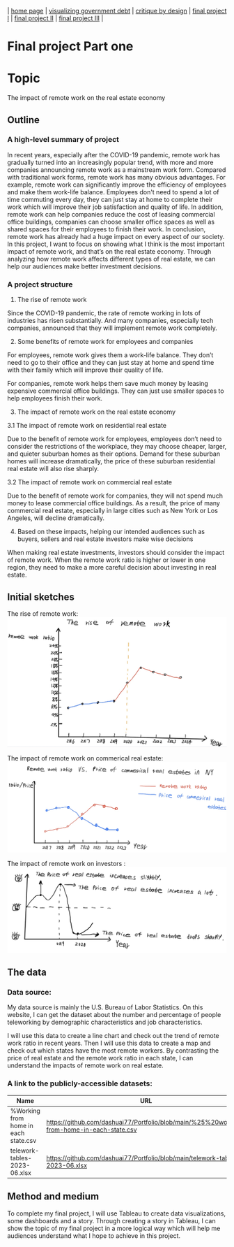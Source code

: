 | [home page](https://dashuai77.github.io/Portfolio/) | [visualizing government debt](visualizing-government-debt.md) | [critique by design](Critique-by-Design-with-Tableau.md) | [final project I](final-project-part-one-Ziyi.md) | [final project II](final-project-part-two-Ziyi.md) | [final project III](final-project-part-three-Ziyi.md) |

# Final project Part one

# Topic

The impact of remote work on the real estate economy

## Outline
### A high-level summary of project

In recent years, especially after the COVID-19 pandemic, remote work has gradually turned into an increasingly popular trend, with more and more companies announcing remote work as a mainstream work form. Compared with traditional work forms, remote work has many obvious advantages. For example, remote work can significantly improve the efficiency of employees and make them work-life balance. Employees don't need to spend a lot of time commuting every day, they can just stay at home to complete their work which will improve their job satisfaction and quality of life. In addition, remote work can help companies reduce the cost of leasing commercial office buildings, companies can choose smaller office spaces as well as shared spaces for their employees to finish their work. In conclusion, remote work has already had a huge impact on every aspect of our society. In this project, I want to focus on showing what I think is the most important impact of remote work, and that’s on the real estate economy. Through analyzing how remote work affects different types of real estate, we can help our audiences make better investment decisions. 

### A project structure 

1. The rise of remote work
   
Since the COVID-19 pandemic, the rate of remote working in lots of industries has risen substantially. And many companies, especially tech companies, announced that they will implement remote work completely. 
  
2. Some benefits of remote work for employees and companies
   
For employees, remote work gives them a work-life balance. They don’t need to go to their office and they can just stay at home and spend time with their family which will improve their quality of life.

For companies, remote work helps them save much money by leasing expensive commercial office buildings. They can just use smaller spaces to help employees finish their work.

3. The impact of remote work on the real estate economy
   
3.1 The impact of remote work on residential real estate
   
Due to the benefit of remote work for employees, employees don’t need to consider the restrictions of the workplace, they may choose cheaper, larger, and quieter suburban homes as their options. Demand for these suburban homes will increase dramatically, the price of these suburban residential real estate will also rise sharply. 
  
3.2 The impact of remote work on commercial real estate
   
Due to the benefit of remote work for companies, they will not spend much money to lease commercial office buildings. As a result, the price of many commercial real estate, especially in large cities such as New York or Los Angeles, will decline dramatically. 
  
4. Based on these impacts, helping our intended audiences such as buyers, sellers and real estate investors make wise decisions
   
When making real estate investments, investors should consider the impact of remote work. When the remote work ratio is higher or lower in one region, they need to make a more careful decision about investing in real estate. 

## Initial sketches

The rise of remote work: ![A picture](sketch1.jpg)

The impact of remote work on commerical real estate: ![A picture](sketch2.jpg)

The impact of remote work on investors : ![A picture](sketch3.jpg)

## The data

### Data source: 

My data source is mainly the U.S. Bureau of Labor Statistics. On this website, I can get the dataset about the number and percentage of people teleworking by demographic characteristics and job characteristics. 

I will use this data to create a line chart and check out the trend of remote work ratio in recent years. Then I will use this data to create a map and check out which states have the most remote workers. By contrasting the price of real estate and the remote work ratio in each state, I can understand the impacts of remote work on real estate. 
  
### A link to the publicly-accessible datasets:

| Name | URL | Description |
|------|-----|-------------|
|  %Working from home in each state.csv | https://github.com/dashuai77/Portfolio/blob/main/%25%20working-from-home-in-each-state.csv | The remote workers ratio in each state |
|  telework-tables-2023-06.xlsx | https://github.com/dashuai77/Portfolio/blob/main/telework-tables-2023-06.xlsx |   Telework situation in June 2023 |


## Method and medium

To complete my final project, I will use Tableau to create data visualizations, some dashboards and a story. Through creating a story in Tableau, I can show the topic of my final project in a more logical way which will help me audiences understand what I hope to achieve in this project.

